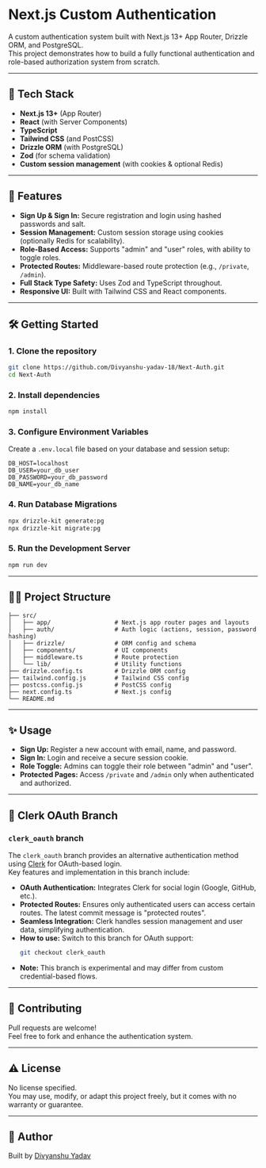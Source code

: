 # Next.js Custom Authentication

A custom authentication system built with Next.js 13+ App Router, Drizzle ORM, and PostgreSQL.  
This project demonstrates how to build a fully functional authentication and role-based authorization system from scratch.

---

## 🚀 Tech Stack

- **Next.js 13+** (App Router)
- **React** (with Server Components)
- **TypeScript**
- **Tailwind CSS** (and PostCSS)
- **Drizzle ORM** (with PostgreSQL)
- **Zod** (for schema validation)
- **Custom session management** (with cookies & optional Redis)

---

## 🎯 Features

- **Sign Up & Sign In:** Secure registration and login using hashed passwords and salt.
- **Session Management:** Custom session storage using cookies (optionally Redis for scalability).
- **Role-Based Access:** Supports "admin" and "user" roles, with ability to toggle roles.
- **Protected Routes:** Middleware-based route protection (e.g., `/private`, `/admin`).
- **Full Stack Type Safety:** Uses Zod and TypeScript throughout.
- **Responsive UI:** Built with Tailwind CSS and React components.

---

## 🛠️ Getting Started

### 1. Clone the repository

```bash
git clone https://github.com/Divyanshu-yadav-18/Next-Auth.git
cd Next-Auth
```

### 2. Install dependencies

```bash
npm install
```

### 3. Configure Environment Variables

Create a `.env.local` file based on your database and session setup:

```
DB_HOST=localhost
DB_USER=your_db_user
DB_PASSWORD=your_db_password
DB_NAME=your_db_name
```

### 4. Run Database Migrations

```bash
npx drizzle-kit generate:pg
npx drizzle-kit migrate:pg
```

### 5. Run the Development Server

```bash
npm run dev
```

---

## 🧑‍💻 Project Structure

```
├── src/
│   ├── app/                  # Next.js app router pages and layouts
│   ├── auth/                 # Auth logic (actions, session, password hashing)
│   ├── drizzle/              # ORM config and schema
│   ├── components/           # UI components
│   ├── middleware.ts         # Route protection
│   └── lib/                  # Utility functions
├── drizzle.config.ts         # Drizzle ORM config
├── tailwind.config.js        # Tailwind CSS config
├── postcss.config.js         # PostCSS config
├── next.config.ts            # Next.js config
└── README.md
```

---

## ✨ Usage

- **Sign Up:** Register a new account with email, name, and password.
- **Sign In:** Login and receive a secure session cookie.
- **Role Toggle:** Admins can toggle their role between "admin" and "user".
- **Protected Pages:** Access `/private` and `/admin` only when authenticated and authorized.

---

## 🔑 Clerk OAuth Branch

### `clerk_oauth` branch

The `clerk_oauth` branch provides an alternative authentication method using [Clerk](https://clerk.com) for OAuth-based login.  
Key features and implementation in this branch include:

- **OAuth Authentication:** Integrates Clerk for social login (Google, GitHub, etc.).
- **Protected Routes:** Ensures only authenticated users can access certain routes. The latest commit message is "protected routes".
- **Seamless Integration:** Clerk handles session management and user data, simplifying authentication.
- **How to use:** Switch to this branch for OAuth support:
  ```bash
  git checkout clerk_oauth
  ```
- **Note:** This branch is experimental and may differ from custom credential-based flows.

---

## 🤝 Contributing

Pull requests are welcome!  
Feel free to fork and enhance the authentication system.

---

## ⚠️ License

No license specified.  
You may use, modify, or adapt this project freely, but it comes with no warranty or guarantee.

---

## 👤 Author

Built by [Divyanshu Yadav](https://github.com/Divyanshu-yadav-18)  
